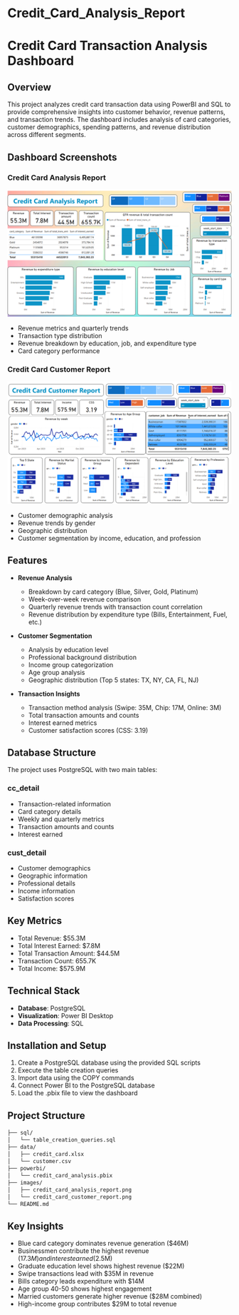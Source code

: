 # Credit_Card_Analysis_Report

# Credit Card Transaction Analysis Dashboard

## Overview
This project analyzes credit card transaction data using PowerBI and SQL to provide comprehensive insights into customer behavior, revenue patterns, and transaction trends. The dashboard includes analysis of card categories, customer demographics, spending patterns, and revenue distribution across different segments.

## Dashboard Screenshots
### Credit Card Analysis Report
![Credit_Card_Analysis_Report](./images/credit_card_analysis_report.png)
- Revenue metrics and quarterly trends
- Transaction type distribution
- Revenue breakdown by education, job, and expenditure type
- Card category performance

### Credit Card Customer Report
![Credit_Card_Customer_Report](./images/credit_card_customer_report.png)
- Customer demographic analysis
- Revenue trends by gender
- Geographic distribution
- Customer segmentation by income, education, and profession

## Features
- **Revenue Analysis**
  - Breakdown by card category (Blue, Silver, Gold, Platinum)
  - Week-over-week revenue comparison
  - Quarterly revenue trends with transaction count correlation
  - Revenue distribution by expenditure type (Bills, Entertainment, Fuel, etc.)

- **Customer Segmentation**
  - Analysis by education level
  - Professional background distribution
  - Income group categorization
  - Age group analysis
  - Geographic distribution (Top 5 states: TX, NY, CA, FL, NJ)

- **Transaction Insights**
  - Transaction method analysis (Swipe: 35M, Chip: 17M, Online: 3M)
  - Total transaction amounts and counts
  - Interest earned metrics
  - Customer satisfaction scores (CSS: 3.19)

## Database Structure
The project uses PostgreSQL with two main tables:

### cc_detail
- Transaction-related information
- Card category details
- Weekly and quarterly metrics
- Transaction amounts and counts
- Interest earned

### cust_detail
- Customer demographics
- Geographic information
- Professional details
- Income information
- Satisfaction scores

## Key Metrics
- Total Revenue: $55.3M
- Total Interest Earned: $7.8M
- Total Transaction Amount: $44.5M
- Transaction Count: 655.7K
- Total Income: $575.9M

## Technical Stack
- **Database**: PostgreSQL
- **Visualization**: Power BI Desktop
- **Data Processing**: SQL

## Installation and Setup
1. Create a PostgreSQL database using the provided SQL scripts
2. Execute the table creation queries
3. Import data using the COPY commands
4. Connect Power BI to the PostgreSQL database
5. Load the .pbix file to view the dashboard

## Project Structure
```
├── sql/
│   └── table_creation_queries.sql
├── data/
│   ├── credit_card.xlsx
│   └── customer.csv
├── powerbi/
│   └── credit_card_analysis.pbix
├── images/
│   ├── credit_card_analysis_report.png
│   └── credit_card_customer_report.png
└── README.md
```

## Key Insights
- Blue card category dominates revenue generation ($46M)
- Businessmen contribute the highest revenue ($17.3M) and interest earned ($2.5M)
- Graduate education level shows highest revenue ($22M)
- Swipe transactions lead with $35M in revenue
- Bills category leads expenditure with $14M
- Age group 40-50 shows highest engagement
- Married customers generate higher revenue ($28M combined)
- High-income group contributes $29M to total revenue

